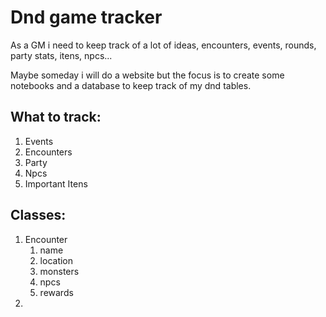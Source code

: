 # Dnd game tracker

As a GM i need to keep track of a lot of ideas, encounters, events, rounds, party stats, itens, npcs...

Maybe someday i will do a website but the focus is to create some notebooks and a database to keep track of my dnd tables.

## What to track:
1. Events
2. Encounters
3. Party
4. Npcs
5. Important Itens

## Classes:
1. Encounter
   1. name
   2. location
   3. monsters
   4. npcs
   5. rewards
2. 
